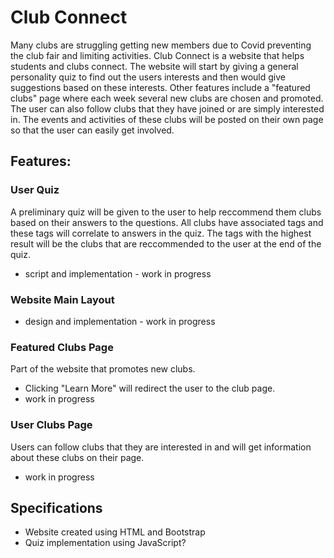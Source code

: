 # Club Connect
Many clubs are struggling getting new members due to Covid preventing the club fair and limiting activities. Club Connect is a website that helps students and clubs connect. The website will start by giving a general personality quiz to find out the users interests and then would give suggestions based on these interests. Other features include a "featured clubs" page where each week several new clubs are chosen and promoted. The user can also follow clubs that they have joined or are simply interested in. The events and activities of these clubs will be posted on their own page so that the user can easily get involved.

## Features:

### User Quiz
A preliminary quiz will be given to the user to help reccommend them clubs based on their answers to the questions. All clubs have associated tags and these tags will correlate to answers in the quiz. The tags with the highest result will be the clubs that are reccommended to the user at the end of the quiz.
  - script and implementation - work in progress

### Website Main Layout
  - design and implementation - work in progress

### Featured Clubs Page
Part of the website that promotes new clubs. 
  - Clicking "Learn More" will redirect the user to the club page.
  - work in progress 

### User Clubs Page
Users can follow clubs that they are interested in and will get information about these clubs on their page.
  - work in progress 

## Specifications
  - Website created using HTML and Bootstrap
  - Quiz implementation using JavaScript?



[//]: # (These are reference links used in the body of this note and get stripped out when the markdown processor does its job. There is no need to format nicely because it shouldn't be seen. Thanks SO - http://stackoverflow.com/questions/4823468/store-comments-in-markdown-syntax)


   [dill]: <https://github.com/joemccann/dillinger>
   [git-repo-url]: <https://github.com/joemccann/dillinger.git>
   [john gruber]: <http://daringfireball.net>
   [df1]: <http://daringfireball.net/projects/markdown/>
   [markdown-it]: <https://github.com/markdown-it/markdown-it>
   [Ace Editor]: <http://ace.ajax.org>
   [node.js]: <http://nodejs.org>
   [Twitter Bootstrap]: <http://twitter.github.com/bootstrap/>
   [jQuery]: <http://jquery.com>
   [@tjholowaychuk]: <http://twitter.com/tjholowaychuk>
   [express]: <http://expressjs.com>
   [AngularJS]: <http://angularjs.org>
   [Gulp]: <http://gulpjs.com>

   [PlDb]: <https://github.com/joemccann/dillinger/tree/master/plugins/dropbox/README.md>
   [PlGh]: <https://github.com/joemccann/dillinger/tree/master/plugins/github/README.md>
   [PlGd]: <https://github.com/joemccann/dillinger/tree/master/plugins/googledrive/README.md>
   [PlOd]: <https://github.com/joemccann/dillinger/tree/master/plugins/onedrive/README.md>
   [PlMe]: <https://github.com/joemccann/dillinger/tree/master/plugins/medium/README.md>
   [PlGa]: <https://github.com/RahulHP/dillinger/blob/master/plugins/googleanalytics/README.md>
